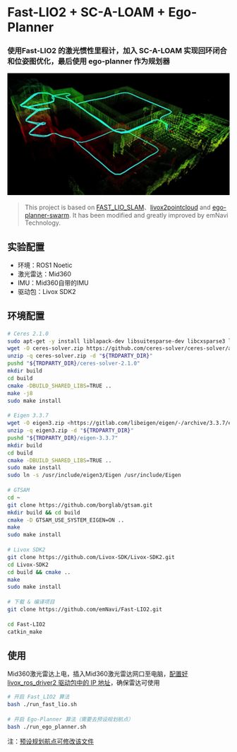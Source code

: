 # Fast-LIO2 + SC-A-LOAM + Ego-Planner
### 使用Fast-LIO2 的激光惯性里程计，加入 SC-A-LOAM 实现回环闭合和位姿图优化，最后使用 ego-planner 作为规划器
![result](./result.png)

> This project is based on [FAST_LIO_SLAM](https://github.com/GDUT-Kyle/FAST_LIO_SLAM.git)、[livox2pointcloud](https://github.com/juliangaal/livox2pointcloud.git) and [ego-planner-swarm](https://github.com/ZJU-FAST-Lab/ego-planner-swarm.git). It has been modified and greatly improved by emNavi Technology.

## 实验配置
- 环境：ROS1 Noetic
- 激光雷达：Mid360
- IMU：Mid360自带的IMU
- 驱动包：Livox SDK2

## 环境配置
```bash
# Ceres 2.1.0
sudo apt-get -y install liblapack-dev libsuitesparse-dev libcxsparse3 libgflags-dev libgoogle-glog-dev libgtest-dev
wget -O ceres-solver.zip https://github.com/ceres-solver/ceres-solver/archive/refs/tags/2.1.0.zip
unzip -q ceres-solver.zip -d "${TRDPARTY_DIR}"
pushd "${TRDPARTY_DIR}/ceres-solver-2.1.0"
mkdir build
cd build
cmake -DBUILD_SHARED_LIBS=TRUE ..
make -j8
sudo make install

# Eigen 3.3.7
wget -O eigen3.zip <https://gitlab.com/libeigen/eigen/-/archive/3.3.7/eigen-3.3.7.zip>
unzip -q eigen3.zip -d "${TRDPARTY_DIR}"
pushd "${TRDPARTY_DIR}/eigen-3.3.7"
mkdir build
cd build
cmake -DBUILD_SHARED_LIBS=TRUE ..
sudo make install
sudo ln -s /usr/include/eigen3/Eigen /usr/include/Eigen

# GTSAM
cd ~
git clone https://github.com/borglab/gtsam.git
mkdir build && cd build
cmake -D GTSAM_USE_SYSTEM_EIGEN=ON ..
make
sudo make install

# Livox SDK2
git clone https://github.com/Livox-SDK/Livox-SDK2.git
cd Livox-SDK2
cd build && cmake ..
make
sudo make install

# 下载 & 编译项目
git clone https://github.com/emNavi/Fast-LIO2.git

cd Fast-LIO2
catkin_make
```

## 使用
Mid360激光雷达上电，插入Mid360激光雷达网口至电脑，[配置好 livox_ros_driver2 驱动包中的 IP 地址](https://github.com/Livox-SDK/livox_ros_driver2?tab=readme-ov-file#4-lidar-config)，确保雷达可使用
```bash 
# 开启 Fast_LIO2 算法
bash ./run_fast_lio.sh 

# 开启 Ego-Planner 算法（需要去预设规划航点）
bash ./run_ego_planner.sh
```

注：[预设规划航点可修改该文件](https://github.com/emNavi/Fast-LIO2/blob/main/src/ego-planner-swarm-v1/src/planner/plan_manage/launch/param.xml)